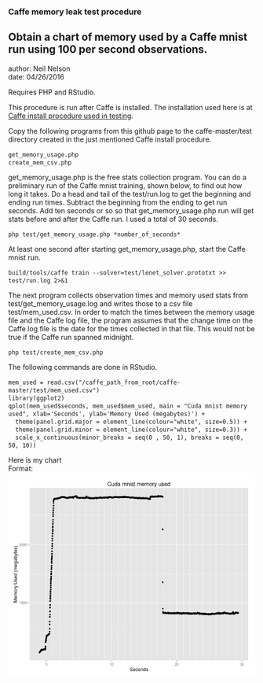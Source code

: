  
### Caffe memory leak test procedure

## Obtain a chart of memory used by a Caffe mnist run using 100 per second observations. 
  
author: Neil Nelson  
date: 04/26/2016  

Requires PHP and RStudio.  

This procedure is run after Caffe is installed. The installation used here is at [Caffe install procedure used in testing](https://github.com/neilnelson/caffe_memory_test/blob/master/caffe_install.md).  

Copy the following programs from this github page to the caffe-master/test directory created in the just mentioned Caffe install procedure.
```
get_memory_usage.php  
create_mem_csv.php
```

get_memory_usage.php is the free stats collection program. You can do a preliminary run of the Caffe mnist training, shown below, to find out how long it takes. Do a head and tail of the test/run.log to get the beginning and ending run times. Subtract the beginning from the ending to get run seconds. Add ten seconds or so so that get_memory_usage.php run will get stats before and after the Caffe run. I used a total of 30 seconds. 
```
php test/get_memory_usage.php *number_of_seconds*
```

At least one second after starting get_memory_usage.php, start the Caffe mnist run.
```
build/tools/caffe train --solver=test/lenet_solver.prototxt >> test/run.log 2>&1
```
The next program collects observation times and memory used stats from test/get_memory_usage.log and writes those to a csv file test/mem_used.csv. In order to match the times between the memory usage file and the Caffe log file, the program assumes that the change time on the Caffe log file is the date for the times collected in that file. This would not be true if the Caffe run spanned midnight.
```
php test/create_mem_csv.php
```
The following commands are done in RStudio.
```
mem_used = read.csv("/caffe_path_from_root/caffe-master/test/mem_used.csv")
library(ggplot2)
qplot(mem_used$seconds, mem_used$mem_used, main = "Cuda mnist memory used", xlab='Seconds', ylab='Memory Used (megabytes)') +
  theme(panel.grid.major = element_line(colour="white", size=0.5)) +
  theme(panel.grid.minor = element_line(colour="white", size=0.3)) +
  scale_x_continuous(minor_breaks = seq(0 , 50, 1), breaks = seq(0, 50, 10))
```
Here is my chart  
Format: ![memory usage graph](usage_100.png)

